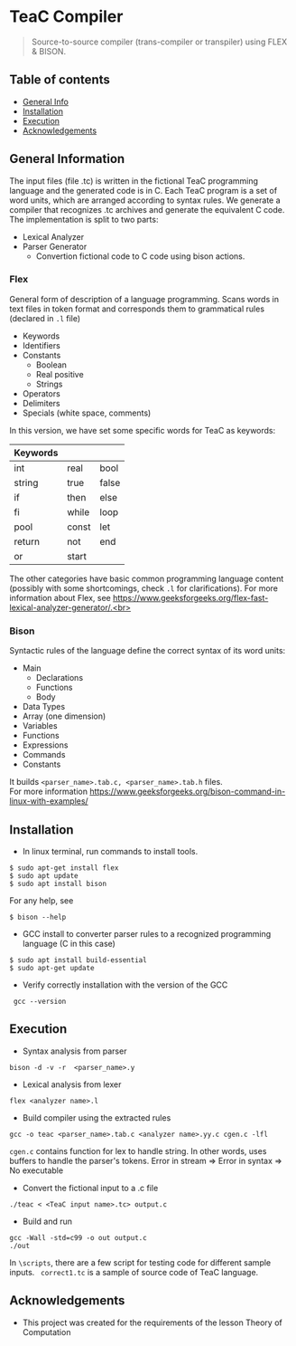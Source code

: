 # TeaC Compiler
> Source-to-source compiler (trans-compiler or transpiler) using FLEX & BISON.
## Table of contents
* [General Info](#general-information)
* [Installation](#installation)
* [Execution](#execution)
* [Acknowledgements](#acknowledgements)

## General Information
The input files (file .tc) is written in the fictional TeaC programming language and the generated code
is in C. Each TeaC program is a set of word units, which are arranged according to syntax rules. We generate a compiler that recognizes .tc archives and generate the equivalent C code. The implementation is split to two parts:
* Lexical Analyzer
* Parser Generator
  * Convertion fictional code to C code using bison actions.   

### Flex
General form of description of a language programming. Scans words in text files in token format and corresponds them to grammatical rules (declared in `.l` file)
* Keywords
* Identifiers
* Constants
    * Boolean
    * Real positive
    * Strings
* Operators
* Delimiters
* Specials (white space, comments)

In this version, we have set some specific words for TeaC as keywords:

| Keywords |     |  |
| ------------- | ------------- | ------------  |
| int  | real  | bool  |
| string  | true| false  |
| if  | then  | else  |
| fi  | while  | loop |
| pool  | const  | let  |
| return  | not  | end  |
| or  | start  |   |

The other categories have basic common programming language content (possibly with some shortcomings, check `.l` for clarifications). For more information about Flex, see https://www.geeksforgeeks.org/flex-fast-lexical-analyzer-generator/.<br>







### Bison
Syntactic rules of the language define the correct syntax of its word units:
* Main
    * Declarations
    * Functions
    * Body 
* Data Types
* Array (one dimension)
* Variables
* Functions
* Expressions
* Commands
* Constants

It builds `<parser_name>.tab.c, <parser_name>.tab.h` files.<br> For more information https://www.geeksforgeeks.org/bison-command-in-linux-with-examples/

## Installation
* In linux terminal, run commands to install tools. 

```
$ sudo apt-get install flex
$ sudo apt update
$ sudo apt install bison
```


For any help, see
```
$ bison --help
```

* GCC install to converter parser rules to a recognized programming language (C in this case)
```
$ sudo apt install build-essential
$ sudo apt-get update
```
* Verify correctly installation with the version of the GCC
```
 gcc --version
```

## Execution
* Syntax analysis from parser
```
bison -d -v -r  <parser_name>.y
```
* Lexical analysis from lexer
```
flex <analyzer name>.l
```
* Build compiler using the extracted rules
```
gcc -o teac <parser_name>.tab.c <analyzer name>.yy.c cgen.c -lfl
```
```cgen.c``` contains function for lex to handle string. In other words, uses buffers to handle the parser's tokens. Error in stream => Error in syntax => No executable 
 <br>

* Convert the fictional input to a .c file
```
./teac < <TeaC input name>.tc> output.c
 ```
* Build and run
```
gcc -Wall -std=c99 -o out output.c
./out
```
In `\scripts`, there are a few script for testing code for different sample inputs. ` correct1.tc` is a sample of source code of TeaC language. 
## Acknowledgements
- This project was created for the requirements of the lesson Theory of Computation


